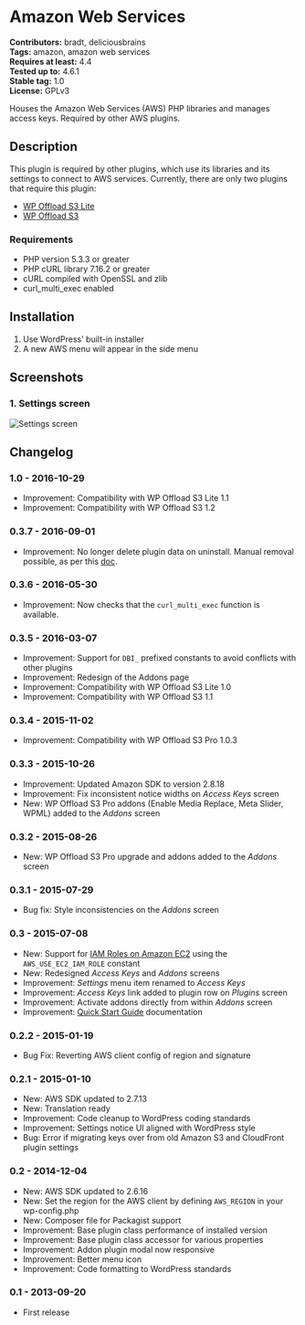 # Amazon Web Services #
**Contributors:** bradt, deliciousbrains  
**Tags:** amazon, amazon web services  
**Requires at least:** 4.4  
**Tested up to:** 4.6.1  
**Stable tag:** 1.0  
**License:** GPLv3  

Houses the Amazon Web Services (AWS) PHP libraries and manages access keys. Required by other AWS plugins.

## Description ##

This plugin is required by other plugins, which use its libraries and its settings to connect to AWS services. Currently, there are only two plugins that require this plugin:

* [WP Offload S3 Lite](http://wordpress.org/plugins/amazon-s3-and-cloudfront/)
* [WP Offload S3](https://deliciousbrains.com/wp-offload-s3/)

### Requirements ###

* PHP version 5.3.3 or greater
* PHP cURL library 7.16.2 or greater
* cURL compiled with OpenSSL and zlib
* curl_multi_exec enabled

## Installation ##

1. Use WordPress' built-in installer
2. A new AWS menu will appear in the side menu

## Screenshots ##

### 1. Settings screen ###
![Settings screen](https://raw.githubusercontent.com/deliciousbrains/wp-amazon-web-services/assets/screenshot-1.png)


## Changelog ##

### 1.0 - 2016-10-29 ###
* Improvement: Compatibility with WP Offload S3 Lite 1.1
* Improvement: Compatibility with WP Offload S3 1.2

### 0.3.7 - 2016-09-01 ###
* Improvement: No longer delete plugin data on uninstall. Manual removal possible, as per this [doc](https://deliciousbrains.com/wp-offload-s3/doc/uninstall/).

### 0.3.6 - 2016-05-30 ###
* Improvement: Now checks that the `curl_multi_exec` function is available.

### 0.3.5 - 2016-03-07 ###
* Improvement: Support for `DBI_` prefixed constants to avoid conflicts with other plugins
* Improvement: Redesign of the Addons page
* Improvement: Compatibility with WP Offload S3 Lite 1.0
* Improvement: Compatibility with WP Offload S3 1.1

### 0.3.4 - 2015-11-02 ###
* Improvement: Compatibility with WP Offload S3 Pro 1.0.3

### 0.3.3 - 2015-10-26 ###
* Improvement: Updated Amazon SDK to version 2.8.18
* Improvement: Fix inconsistent notice widths on _Access Keys_ screen
* New: WP Offload S3 Pro addons (Enable Media Replace, Meta Slider, WPML) added to the _Addons_ screen

### 0.3.2 - 2015-08-26 ###
* New: WP Offload S3 Pro upgrade and addons added to the _Addons_ screen

### 0.3.1 - 2015-07-29 ###
* Bug fix: Style inconsistencies on the _Addons_ screen

### 0.3 - 2015-07-08 ###
* New: Support for [IAM Roles on Amazon EC2](https://deliciousbrains.com/wp-offload-s3/doc/iam-roles/) using the `AWS_USE_EC2_IAM_ROLE` constant
* New: Redesigned _Access Keys_ and _Addons_ screens
* Improvement: _Settings_ menu item renamed to _Access Keys_
* Improvement: _Access Keys_ link added to plugin row on _Plugins_ screen
* Improvement: Activate addons directly from within _Addons_ screen
* Improvement: [Quick Start Guide](https://deliciousbrains.com/wp-offload-s3/doc/quick-start-guide/) documentation

### 0.2.2 - 2015-01-19 ###
* Bug Fix: Reverting AWS client config of region and signature

### 0.2.1 - 2015-01-10 ###
* New: AWS SDK updated to 2.7.13
* New: Translation ready
* Improvement: Code cleanup to WordPress coding standards
* Improvement: Settings notice UI aligned with WordPress style
* Bug: Error if migrating keys over from old Amazon S3 and CloudFront plugin settings

### 0.2 - 2014-12-04 ###
* New: AWS SDK updated to 2.6.16
* New: Set the region for the AWS client by defining `AWS_REGION` in your wp-config.php
* New: Composer file for Packagist support
* Improvement: Base plugin class performance of installed version
* Improvement: Base plugin class accessor for various properties
* Improvement: Addon plugin modal now responsive
* Improvement: Better menu icon
* Improvement: Code formatting to WordPress standards

### 0.1 - 2013-09-20 ###
* First release
